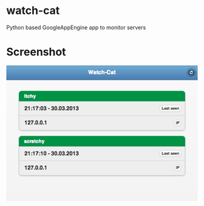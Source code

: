 watch-cat
=========

Python based GoogleAppEngine app to monitor servers

Screenshot
==========

![](https://github.com/tripplet/watch-cat/raw/master/screenshot.png) 
